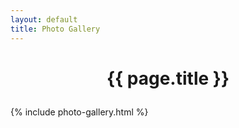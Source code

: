 ```yaml
---
layout: default
title: Photo Gallery
---
```

<h1><p style="text-align: center;">{{ page.title }}</p></h1>
{% include photo-gallery.html %} 
